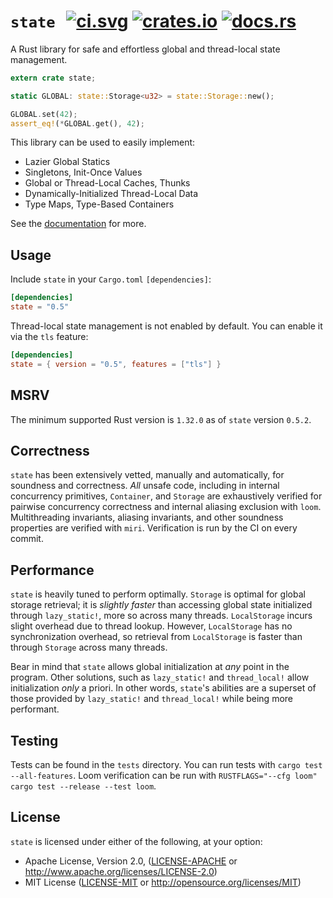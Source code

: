 # `state` &thinsp; [![ci.svg]][ci] [![crates.io]][crate] [![docs.rs]][docs]

[crates.io]: https://img.shields.io/crates/v/state.svg
[crate]: https://crates.io/crates/state
[docs.rs]: https://docs.rs/state/badge.svg
[docs]: https://docs.rs/state
[ci.svg]: https://github.com/SergioBenitez/state/workflows/CI/badge.svg
[ci]: https://github.com/SergioBenitez/state/actions

A Rust library for safe and effortless global and thread-local state management.

```rust
extern crate state;

static GLOBAL: state::Storage<u32> = state::Storage::new();

GLOBAL.set(42);
assert_eq!(*GLOBAL.get(), 42);
```

This library can be used to easily implement:

  * Lazier Global Statics
  * Singletons, Init-Once Values
  * Global or Thread-Local Caches, Thunks
  * Dynamically-Initialized Thread-Local Data
  * Type Maps, Type-Based Containers

See the [documentation](https://docs.rs/state) for more.

## Usage

Include `state` in your `Cargo.toml` `[dependencies]`:

```toml
[dependencies]
state = "0.5"
```

Thread-local state management is not enabled by default. You can enable it
via the `tls` feature:

```toml
[dependencies]
state = { version = "0.5", features = ["tls"] }
```

## MSRV

The minimum supported Rust version is `1.32.0` as of `state` version `0.5.2`.

## Correctness

`state` has been extensively vetted, manually and automatically, for soundness
and correctness. _All_ unsafe code, including in internal concurrency
primitives, `Container`, and `Storage` are exhaustively verified for pairwise
concurrency correctness and internal aliasing exclusion with `loom`.
Multithreading invariants, aliasing invariants, and other soundness properties
are verified with `miri`. Verification is run by the CI on every commit.

## Performance

`state` is heavily tuned to perform optimally. `Storage` is optimal for global
storage retrieval; it is _slightly faster_ than accessing global state
initialized through `lazy_static!`, more so across many threads. `LocalStorage`
incurs slight overhead due to thread lookup. However, `LocalStorage` has no
synchronization overhead, so retrieval from `LocalStorage` is faster than
through `Storage` across many threads.

Bear in mind that `state` allows global initialization at _any_ point in the
program. Other solutions, such as `lazy_static!` and `thread_local!` allow
initialization _only_ a priori. In other words, `state`'s abilities are a
superset of those provided by `lazy_static!` and `thread_local!` while being
more performant.

## Testing

Tests can be found in the `tests` directory. You can run tests with `cargo test
--all-features`. Loom verification can be run with `RUSTFLAGS="--cfg loom" cargo
test --release --test loom`.

## License

`state` is licensed under either of the following, at your option:

 * Apache License, Version 2.0, ([LICENSE-APACHE](LICENSE-APACHE) or http://www.apache.org/licenses/LICENSE-2.0)
 * MIT License ([LICENSE-MIT](LICENSE-MIT) or http://opensource.org/licenses/MIT)
